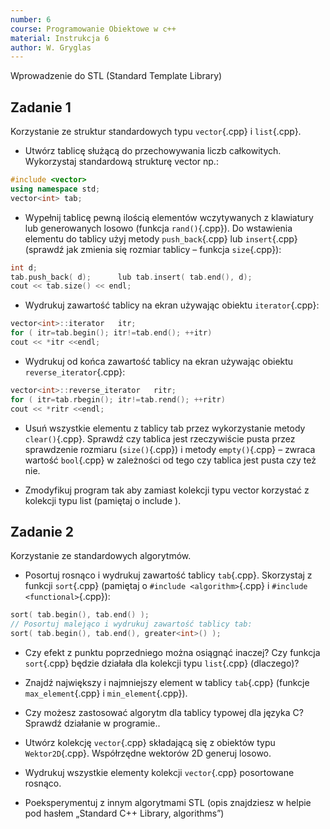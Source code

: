 ```yaml
---
number: 6
course: Programowanie Obiektowe w c++
material: Instrukcja 6
author: W. Gryglas
---
```


Wprowadzenie do STL (Standard Template Library)

## Zadanie 1
Korzystanie ze struktur standardowych typu `vector`{.cpp} i `list`{.cpp}.

* Utwórz tablicę służącą do przechowywania liczb całkowitych. Wykorzystaj standardową strukturę vector np.:
```cpp
#include <vector>
using namespace std;
vector<int>	tab;
```

* Wypełnij tablicę pewną ilością elementów wczytywanych z klawiatury lub generowanych losowo (funkcja `rand()`{.cpp}). Do wstawienia elementu do tablicy użyj metody `push_back`{.cpp} lub `insert`{.cpp} (sprawdź jak zmienia się rozmiar tablicy – funkcja `size`{.cpp}):
```cpp
int d;
tab.push_back( d);		lub	tab.insert( tab.end(), d);
cout << tab.size() << endl;
```

* Wydrukuj zawartość tablicy na ekran używając obiektu `iterator`{.cpp}:
```cpp
vector<int>::iterator	itr;
for ( itr=tab.begin(); itr!=tab.end(); ++itr)
cout << *itr <<endl;
```

* Wydrukuj od końca zawartość tablicy na ekran używając obiektu `reverse_iterator`{.cpp}:
```cpp
vector<int>::reverse_iterator	ritr;
for ( itr=tab.rbegin(); itr!=tab.rend(); ++ritr)
cout << *ritr <<endl;
```

* Usuń wszystkie elementu z tablicy tab przez wykorzystanie metody `clear()`{.cpp}. Sprawdź czy tablica jest rzeczywiście pusta przez sprawdzenie rozmiaru (`size()`{.cpp}) i metody `empty()`{.cpp} – zwraca wartość `bool`{.cpp} w zależności od tego czy tablica jest pusta czy też nie.

* Zmodyfikuj program tak aby zamiast kolekcji typu vector korzystać z kolekcji typu list (pamiętaj o include <list>).

## Zadanie 2
Korzystanie ze standardowych algorytmów.

* Posortuj rosnąco i wydrukuj zawartość tablicy `tab`{.cpp}. Skorzystaj z funkcji `sort`{.cpp} (pamiętaj o `#include <algorithm>`{.cpp} i `#include <functional>`{.cpp}):
```cpp
sort( tab.begin(), tab.end() );
// Posortuj malejąco i wydrukuj zawartość tablicy tab:
sort( tab.begin(), tab.end(), greater<int>() );
```

* Czy efekt z punktu poprzedniego można osiągnąć inaczej? Czy funkcja `sort`{.cpp} będzie działała dla kolekcji typu `list`{.cpp} (dlaczego)?

* Znajdź największy i najmniejszy element w tablicy `tab`{.cpp} (funkcje `max_element`{.cpp} i `min_element`{.cpp}).

* Czy możesz zastosować algorytm dla tablicy typowej dla języka C? Sprawdź działanie w programie..

* Utwórz kolekcję `vector`{.cpp} składającą się z obiektów typu `Wektor2D`{.cpp}. Współrzędne wektorów 2D generuj losowo. 

* Wydrukuj wszystkie elementy kolekcji `vector`{.cpp} posortowane rosnąco.

* Poeksperymentuj z innym algorytmami STL (opis znajdziesz w helpie pod hasłem „Standard C++ Library, algorithms”)
